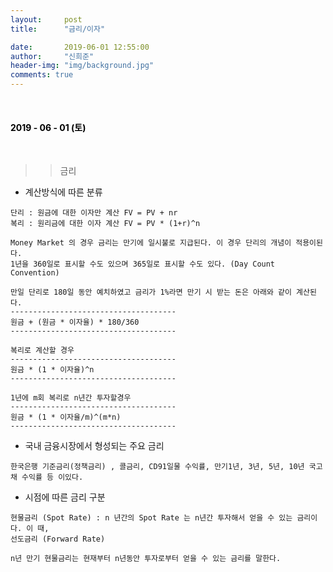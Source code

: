 ```yaml
---
layout:     post
title:      "금리/이자"

date:       2019-06-01 12:55:00
author:     "신희준"
header-img: "img/background.jpg"
comments: true
---
```


<head>
 <meta property="og:type" content="Interest">
 <meta property="og:title" content="Interest">
 <meta property="og:description" content="Interest">
 <meta property="og:url" content="http://shj7242.github.io/2018/06/01/Interest/">

 <meta name="twitter:card" content="Interest">
  <meta name="twitter:title" content="Interest">
  <meta name="twitter:description" content="Interest">
  <meta name="FACEBOOK:domain" content="http://shj7242.github.io/2018/06/01/Interest/">
  <meta name="facebook:card" content="Interest">
   <meta name="facebook:title" content="Interest">
   <meta name="facebook:description" content="Interest">
   <meta name="facebook:domain" content="http://shj7242.github.io/2018/06/01/Interest/">


 </head>

<br>
<H4 style ="font-weight:bold; color:black;"> </H4>

<H4 style ="font-weight:bold; color : black">2019 - 06 - 01 (토)</H4>
<br>

>> 금리


* 계산방식에 따른 분류

~~~
단리 : 원금에 대한 이자만 계산 FV = PV + nr
복리 : 원리금에 대한 이자 계산 FV = PV * (1+r)^n

Money Market 의 경우 금리는 만기에 일시불로 지급된다. 이 경우 단리의 개념이 적용이된다.
1년을 360일로 표시할 수도 있으며 365일로 표시할 수도 있다. (Day Count Convention)

만일 단리로 180일 동안 예치하였고 금리가 1%라면 만기 시 받는 돈은 아래와 같이 계산된다.
-------------------------------------
원금 + (원금 * 이자율) * 180/360 
-------------------------------------

복리로 계산할 경우
-------------------------------------
원금 * (1 * 이자율)^n 
-------------------------------------

1년에 m회 복리로 n년간 투자할경우
-------------------------------------
원금 * (1 * 이자율/m)^(m*n) 
-------------------------------------

~~~

* 국내 금융시장에서 형성되는 주요 금리

~~~
한국은행 기준금리(정책금리) , 콜금리, CD91일물 수익률, 만기1년, 3년, 5년, 10년 국고채 수익률 등 이있다.
~~~

* 시점에 따른 금리 구분

~~~
현물금리 (Spot Rate) : n 년간의 Spot Rate 는 n년간 투자해서 얻을 수 있는 금리이다. 이 때, 
선도금리 (Forward Rate)

n년 만기 현물금리는 현재부터 n년동안 투자로부터 얻을 수 있는 금리를 말한다.
~~~


